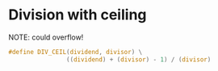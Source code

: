 # Division with ceiling

NOTE: could overflow!
```c
#define DIV_CEIL(dividend, divisor) \
                ((dividend) + (divisor) - 1) / (divisor)
```
